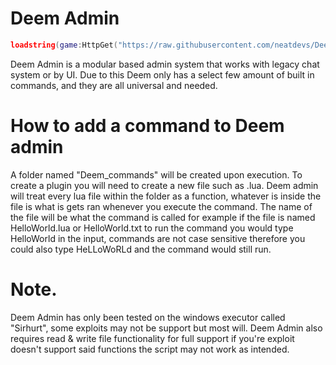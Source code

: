 # Deem Admin

```lua
loadstring(game:HttpGet("https://raw.githubusercontent.com/neatdevs/Deem-Admin/refs/heads/main/admin.lua"))()
```

Deem Admin is a modular based admin system that works with legacy chat system or by UI. Due to this Deem only has a select few amount of built in commands, and they are all universal and needed.

# How to add a command to Deem admin

A folder named "Deem_commands" will be created upon execution.
To create a plugin you will need to create a new file such as .lua.
Deem admin will treat every lua file within the folder as a function, whatever is inside the file is what is gets ran whenever you execute the command.
The name of the file will be what the command is called for example if the file is named HelloWorld.lua or HelloWorld.txt to run the command you would type HelloWorld in the input, commands are not case sensitive therefore you could also type HeLLoWoRLd and the command would still run.

# Note.

Deem Admin has only been tested on the windows executor called "Sirhurt", some exploits may not be support but most will.
Deem Admin also requires read & write file functionality for full support if you're exploit doesn't support said functions the script may not work as intended.
